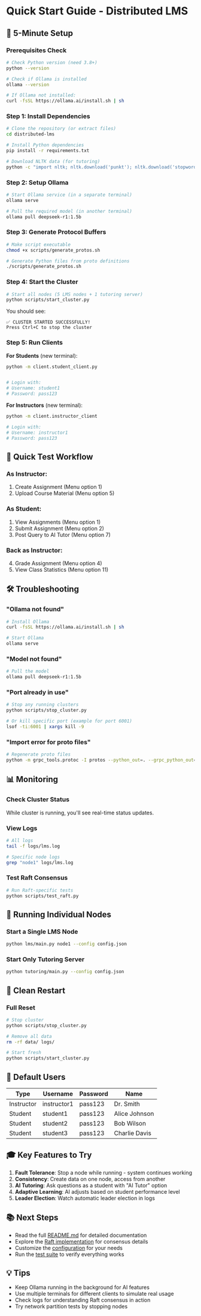 # Quick Start Guide - Distributed LMS

## 🚀 5-Minute Setup

### Prerequisites Check
```bash
# Check Python version (need 3.8+)
python --version

# Check if Ollama is installed
ollama --version

# If Ollama not installed:
curl -fsSL https://ollama.ai/install.sh | sh
```

### Step 1: Install Dependencies
```bash
# Clone the repository (or extract files)
cd distributed-lms

# Install Python dependencies
pip install -r requirements.txt

# Download NLTK data (for tutoring)
python -c "import nltk; nltk.download('punkt'); nltk.download('stopwords')"
```

### Step 2: Setup Ollama
```bash
# Start Ollama service (in a separate terminal)
ollama serve

# Pull the required model (in another terminal)
ollama pull deepseek-r1:1.5b
```

### Step 3: Generate Protocol Buffers
```bash
# Make script executable
chmod +x scripts/generate_protos.sh

# Generate Python files from proto definitions
./scripts/generate_protos.sh
```

### Step 4: Start the Cluster
```bash
# Start all nodes (5 LMS nodes + 1 tutoring server)
python scripts/start_cluster.py
```

You should see:
```
✅ CLUSTER STARTED SUCCESSFULLY!
Press Ctrl+C to stop the cluster
```

### Step 5: Run Clients

**For Students** (new terminal):
```bash
python -m client.student_client.py


# Login with:
# Username: student1
# Password: pass123
```

**For Instructors** (new terminal):
```bash
python -m client.instructor_client

# Login with:
# Username: instructor1
# Password: pass123
```

## 🎯 Quick Test Workflow

### As Instructor:
1. Create Assignment (Menu option 1)
2. Upload Course Material (Menu option 5)

### As Student:
1. View Assignments (Menu option 1)
2. Submit Assignment (Menu option 2)
3. Post Query to AI Tutor (Menu option 7)

### Back as Instructor:
4. Grade Assignment (Menu option 4)
5. View Class Statistics (Menu option 11)

## 🛠️ Troubleshooting

### "Ollama not found"
```bash
# Install Ollama
curl -fsSL https://ollama.ai/install.sh | sh

# Start Ollama
ollama serve
```

### "Model not found"
```bash
# Pull the model
ollama pull deepseek-r1:1.5b
```

### "Port already in use"
```bash
# Stop any running clusters
python scripts/stop_cluster.py

# Or kill specific port (example for port 6001)
lsof -ti:6001 | xargs kill -9
```

### "Import error for proto files"
```bash
# Regenerate proto files
python -m grpc_tools.protoc -I protos --python_out=. --grpc_python_out=. protos/*.proto
```

## 📊 Monitoring

### Check Cluster Status
While cluster is running, you'll see real-time status updates.

### View Logs
```bash
# All logs
tail -f logs/lms.log

# Specific node logs
grep "node1" logs/lms.log
```

### Test Raft Consensus
```bash
# Run Raft-specific tests
python scripts/test_raft.py
```

## 🏃 Running Individual Nodes

### Start a Single LMS Node
```bash
python lms/main.py node1 --config config.json
```

### Start Only Tutoring Server
```bash
python tutoring/main.py --config config.json
```

## 🔄 Clean Restart

### Full Reset
```bash
# Stop cluster
python scripts/stop_cluster.py

# Remove all data
rm -rf data/ logs/

# Start fresh
python scripts/start_cluster.py
```

## 📝 Default Users

| Type | Username | Password | Name |
|------|----------|----------|------|
| Instructor | instructor1 | pass123 | Dr. Smith |
| Student | student1 | pass123 | Alice Johnson |
| Student | student2 | pass123 | Bob Wilson |
| Student | student3 | pass123 | Charlie Davis |

## 🎓 Key Features to Try

1. **Fault Tolerance**: Stop a node while running - system continues working
2. **Consistency**: Create data on one node, access from another
3. **AI Tutoring**: Ask questions as a student with "AI Tutor" option
4. **Adaptive Learning**: AI adjusts based on student performance level
5. **Leader Election**: Watch automatic leader election in logs

## 📚 Next Steps

- Read the full [README.md](README.md) for detailed documentation
- Explore the [Raft implementation](raft/node.py) for consensus details
- Customize the [configuration](config.json) for your needs
- Run the [test suite](tests/) to verify everything works

## 💡 Tips

- Keep Ollama running in the background for AI features
- Use multiple terminals for different clients to simulate real usage
- Check logs for understanding Raft consensus in action
- Try network partition tests by stopping nodes